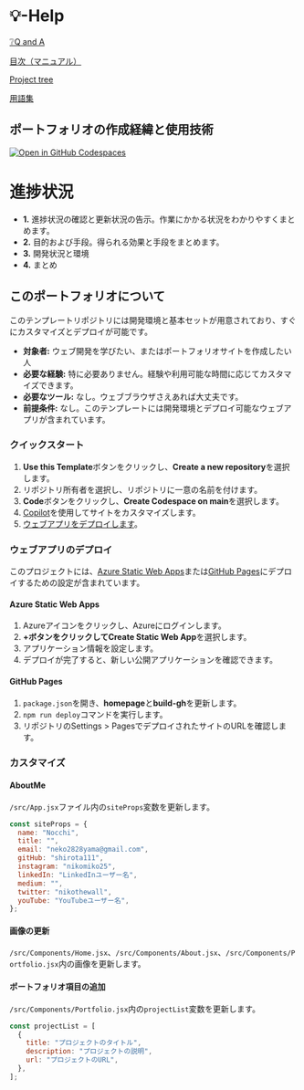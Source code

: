 # 💡-Help
[❔Q and A](https://github.com/shirota111/origin/blob/main/HELP/QandA.md)


[目次（マニュアル）](https://github.com/shirota111/origin/blob/main/HELP/manual.md)


[Project tree](https://github.com/shirota111/origin/blob/main/HELP/projecttree.md)


[用語集](https://github.com/shirota111/origin/blob/main/HELP/用語集.md)


## ポートフォリオの作成経緯と使用技術

[![Open in GitHub Codespaces](https://github.com/codespaces/badge.svg)](https://github.com/codespaces/new?hide_repo_select=true&ref=main&repo=526682619)

# 進捗状況

* **1.** 進捗状況の確認と更新状況の告示。作業にかかる状況をわかりやすくまとめます。
* **2.** 目的および手段。得られる効果と手段をまとめます。
* **3.** 開発状況と環境
* **4.** まとめ

## このポートフォリオについて

このテンプレートリポジトリには開発環境と基本セットが用意されており、すぐにカスタマイズとデプロイが可能です。

* **対象者:** ウェブ開発を学びたい、またはポートフォリオサイトを作成したい人
* **必要な経験:** 特に必要ありません。経験や利用可能な時間に応じてカスタマイズできます。
* **必要なツール:** なし。ウェブブラウザさえあれば大丈夫です。
* **前提条件:** なし。このテンプレートには開発環境とデプロイ可能なウェブアプリが含まれています。

### クイックスタート

1. **Use this Template**ボタンをクリックし、**Create a new repository**を選択します。
2. リポジトリ所有者を選択し、リポジトリに一意の名前を付けます。
3. **Code**ボタンをクリックし、**Create Codespace on main**を選択します。
4. [Copilot](https://copilot.github.com)を使用してサイトをカスタマイズします。
5. [ウェブアプリをデプロイします](#-deploy-your-web-application)。

### ウェブアプリのデプロイ

このプロジェクトには、[Azure Static Web Apps](https://azure.microsoft.com/products/app-service/static/?WT.mc_id=academic-79839-sagibbon)または[GitHub Pages](https://pages.github.com/)にデプロイするための設定が含まれています。

#### Azure Static Web Apps

1. Azureアイコンをクリックし、Azureにログインします。
2. **+**ボタンをクリックして**Create Static Web App**を選択します。
3. アプリケーション情報を設定します。
4. デプロイが完了すると、新しい公開アプリケーションを確認できます。

#### GitHub Pages

1. `package.json`を開き、**homepage**と**build-gh**を更新します。
2. `npm run deploy`コマンドを実行します。
3. リポジトリのSettings > PagesでデプロイされたサイトのURLを確認します。

### カスタマイズ

#### AboutMe

`/src/App.jsx`ファイル内の`siteProps`変数を更新します。

```javascript
const siteProps = {
  name: "Nocchi",
  title: "",
  email: "neko2828yama@gmail.com",
  gitHub: "shirota111",
  instagram: "nikomiko25",
  linkedIn: "LinkedInユーザー名",
  medium: "",
  twitter: "nikothewall",
  youTube: "YouTubeユーザー名",
};
```

#### 画像の更新

`/src/Components/Home.jsx`、`/src/Components/About.jsx`、`/src/Components/Portfolio.jsx`内の画像を更新します。

#### ポートフォリオ項目の追加

`/src/Components/Portfolio.jsx`内の`projectList`変数を更新します。

```javascript
const projectList = [
  {
    title: "プロジェクトのタイトル",
    description: "プロジェクトの説明",
    url: "プロジェクトのURL",
  },
];
```
